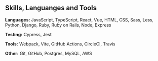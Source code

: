 ## Skills, Languanges and Tools

**Languages:**
JavaScript, TypeScript, React, Vue, HTML, CSS, Sass, Less, Python, Django, Ruby, Ruby on Rails, Node, Express

**Testing:**
Cypress, Jest

**Tools:**
Webpack, Vite, GitHub Actions, CircleCI, Travis

**Other:**
Git, GitHub, Postgres, MySQL, AWS
